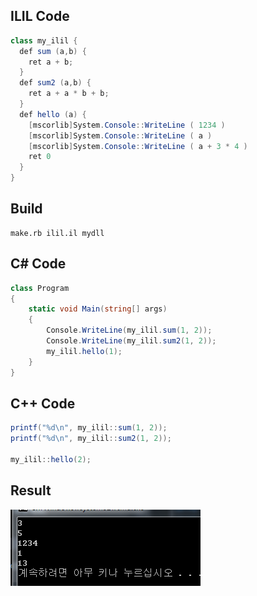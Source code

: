 ILIL Code
----
```c#
class my_ilil {
  def sum (a,b) {
    ret a + b;
  }
  def sum2 (a,b) {
    ret a + a * b + b;
  }
  def hello (a) {
    [mscorlib]System.Console::WriteLine ( 1234 )
    [mscorlib]System.Console::WriteLine ( a )
    [mscorlib]System.Console::WriteLine ( a + 3 * 4 )
    ret 0
  }
}
```

Build
----
```
make.rb ilil.il mydll
```

C# Code
----
```c#
class Program
{
    static void Main(string[] args)
    {
        Console.WriteLine(my_ilil.sum(1, 2));
        Console.WriteLine(my_ilil.sum2(1, 2));
        my_ilil.hello(1);
    }
}
```

C++ Code
----
```c#
printf("%d\n", my_ilil::sum(1, 2));
printf("%d\n", my_ilil::sum2(1, 2));

my_ilil::hello(2);
```

Result
----
![i](../img/result.png)
